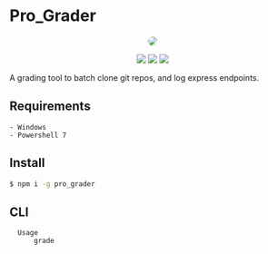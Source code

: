 # Pro_Grader

<!-- ![Image of Rsrc](https://i.ibb.co/kxbDf0k/Sys-Rsrc-Demo.png) -->
<p align='center'>
<img width="auto" height="auto" src="https://i.ibb.co/bm2Ptpk/black.png" style="border-radius:15px;border:1px solid white;margin:0em;">
</p>

<div align=center>
<img src='https://img.shields.io/npm/v/pro_grader.svg?style=flat'>
<img src='https://img.shields.io/npm/dt/pro_grader.svg?style=flat'>
<img src='https://img.shields.io/npm/l/pro_grader.svg?style=flat'>
</div>

A grading tool to batch clone git repos, and log express endpoints.

## Requirements

    - Windows
    - Powershell 7

## Install

```bash
$ npm i -g pro_grader
```

## CLI

```
  Usage
      grade
```
